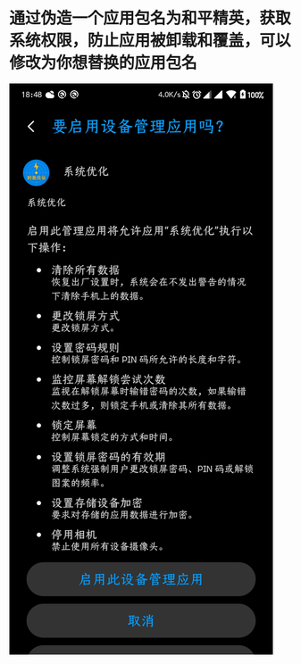 # 通过伪造一个应用包名为和平精英，获取系统权限，防止应用被卸载和覆盖，可以修改为你想替换的应用包名
![](https://raw.githubusercontent.com/zhao-pf/Prevent-Play-Games/master/image/img.jpg)  
